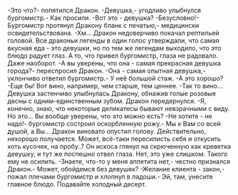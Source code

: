   -Это что?- попятился Дракон.
-Девушка,- угодливо улыбнулся бургомистр.- Как просили.
-Вот это - девушка?
-Безусловно!- Бургомистр протянул Дракону бланк с печатью,- медицински освидетельствована.
-Хм...
Дракон недоверчиво покачал рептильей головой. Все драконьи легенды в один голос утверждали, что самая вкусная еда - это девушки, но по тем же легендам выходило, что это блюдо радует глаз. А то, что привел бургомистр, глаза не радовало. Даже наоборот.
-А вы уверены, что она - самая прекрасная девушка города?- переспросил Дракон.
-Она - самая опытная девушка,- уклончиво ответил бургомистр.- У неё большой стаж.
-А это хорошо?
-Еще бы! Вот вино, например, чем старше, тем ценнее.
-Так то вино...
Девушка застенчиво улыбнулась Дракону, обнажив голые розовые десны с одним-единственным зубом. Дракон передернулся.
-Я, конечно, знаю, что некоторые деликатесы бывают невзрачными с виду. Но это... Вы вообще уверены, что это можно есть?
-Не хотите - не надо!- бургомистр состроил оскорбленную рожу.- Мы к Вам со всей душой, а Вы...
Дракон виновато опустил голову. Действительно, нехорошо получается. Может, всё-таки пересилисть себя и откусить хоть кусочек, на пробу..? Он искоса глянул на скрюченную как креветка девушку, и тут же поспешно отвел глаза. Нет, это уже слишком. Такого ему не осилить.
-Знаете, что-то у меня аппетита нет,- честно признался Дракон.- Может, обойдемся без девушек?
-Желание клиента - закон,- пожал плечами бургомистр и хлопнул в ладоши.- Эй, там, унесите главное блюдо. Подавайте холодный десерт.    